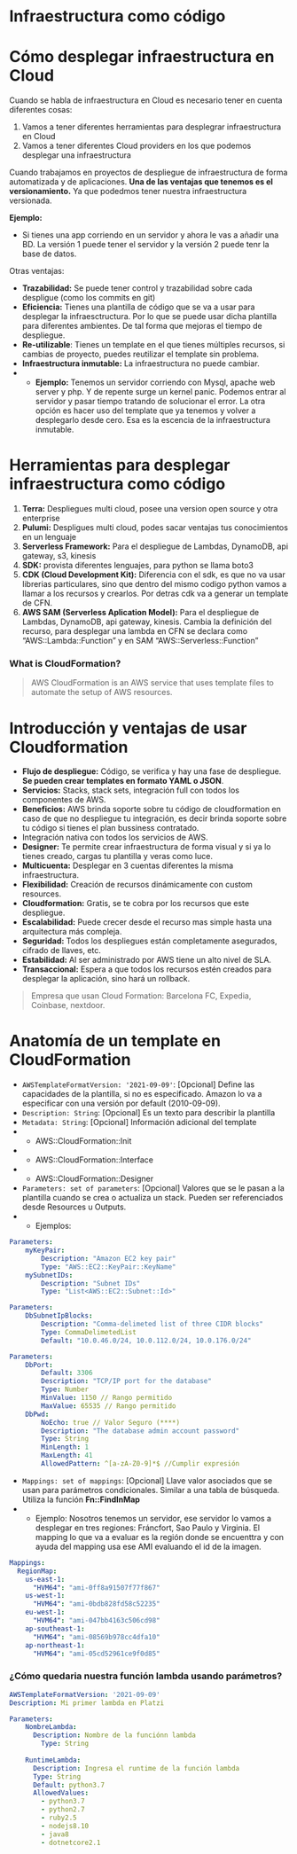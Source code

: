 # Infraestructura como código 

# Cómo desplegar infraestructura en Cloud

Cuando se habla de infraestructura en Cloud es necesario tener en cuenta diferentes cosas: 
1. Vamos a tener diferentes herramientas para desplegrar infraestructura en Cloud
2. Vamos a tener diferentes Cloud providers en los que podemos desplegar una infraestructura

Cuando trabajamos en proyectos de despliegue de infraestructura de forma automatizada y de aplicaciones.
**Una de las ventajas que tenemos es el versionamiento.** Ya que podedmos tener nuestra infraestructura versionada.

**Ejemplo:**

- Si tienes una app corriendo en un servidor y ahora le vas a añadir una BD.
La versión 1 puede tener el servidor y la versión 2 puede tenr la base de datos. 

Otras ventajas: 

- **Trazabilidad:** Se puede tener control y trazabilidad sobre cada despligue (como los commits en git)
- **Eficiencia:** Tienes una plantilla de código que se va a usar para desplegar la infraesctructura. Por lo que 
se puede usar dicha plantilla para diferentes ambientes. De tal forma que mejoras el tiempo de despliegue. 
- **Re-utilizable**: Tienes un template en el que tienes múltiples recursos, si cambias de proyecto, puedes
reutilizar el template sin problema.
- **Infraestructura inmutable:** La infraestructura no puede cambiar. 
- - **Ejemplo:** Tenemos un servidor corriendo con Mysql, apache web server y php. Y de repente surge un kernel panic. Podemos entrar al 
servidor y pasar tiempo tratando de solucionar el error. La otra opción es hacer uso del template que ya tenemos y volver a desplegarlo
desde cero. Esa es la escencia de la infraestructura inmutable. 

# Herramientas para desplegar infraestructura como código

1. **Terra:** Despliegues multi cloud, posee una version open source y otra enterprise
2. **Pulumi:** Despligues multi cloud, podes sacar ventajas tus conocimientos en un lenguaje
3. **Serverless Framework:** Para el despliegue de Lambdas, DynamoDB, api gateway, s3, kinesis
4. **SDK:** provista diferentes lenguajes, para python se llama boto3
5. **CDK (Cloud Development Kit):** Diferencia con el sdk, es que no va usar librerias particulares, sino que dentro del mismo codigo python
 vamos a llamar a los recursos y crearlos. Por detras cdk va a generar un template de CFN.
6. **AWS SAM (Serverless Aplication Model):** Para el despliegue de Lambdas, DynamoDB, api gateway, kinesis. Cambia la definición del recurso,
 para desplegar una lambda en CFN se declara como “AWS::Lambda::Function” y en SAM “AWS::Serverless::Function”

### What is CloudFormation?
> AWS CloudFormation is an AWS service that uses template files to automate the setup of AWS resources.

# Introducción y ventajas de usar Cloudformation

- **Flujo de despliegue:** Código, se verifica y hay una fase de despliegue. **Se pueden crear templates en formato YAML o JSON**.
- **Servicios:** Stacks, stack sets, integración full con todos los componentes de AWS.
- **Beneficios:** AWS brinda soporte sobre tu código de cloudformation en caso de que no despliegue tu integración, es decir brinda soporte sobre
 tu código si tienes el plan bussiness contratado.
- Integración nativa con todos los servicios de AWS.
- **Designer:** Te permite crear infraestructura de forma visual y si ya lo tienes creado, cargas tu plantilla y veras como luce.
- **Multicuenta:** Desplegar en 3 cuentas diferentes la misma infraestructura.
- **Flexibilidad:** Creación de recursos dinámicamente con custom resources.
- **Cloudformation:** Gratis, se te cobra por los recursos que este despliegue.
- **Escalabilidad:** Puede crecer desde el recurso mas simple hasta una arquitectura más compleja.
- **Seguridad:** Todos los despliegues están completamente asegurados, cifrado de llaves, etc.
- **Estabilidad:** Al ser administrado por AWS tiene un alto nivel de SLA.
- **Transaccional:** Espera a que todos los recursos estén creados para desplegar la aplicación, sino hará un rollback.

> Empresa que usan Cloud Formation: Barcelona FC, Expedia, Coinbase, nextdoor.

# Anatomía de un template en CloudFormation
- `AWSTemplateFormatVersion: '2021-09-09'`: [Opcional] Define las capacidades de la plantilla, si no es 
especificado. Amazon lo va a especificar con una versión por default (2010-09-09). 
- `Description: String`: [Opcional] Es un texto para describir la plantilla
- `Metadata: String`: [Opcional] Información adicional del template
- - AWS::CloudFormation::Init
- - AWS::CloudFormation::Interface
- - AWS::CloudFormation::Designer
- `Parameters: set of parameters`: [Opcional] Valores que se le pasan a la plantilla cuando se crea o actualiza
un stack. Pueden ser referenciados desde Resources u Outputs. 
- -  Ejemplos: 
```yaml
Parameters:
    myKeyPair:
        Description: "Amazon EC2 key pair"
        Type: "AWS::EC2::KeyPair::KeyName"
    mySubnetIDs:
        Description: "Subnet IDs"
        Type: "List<AWS::EC2::Subnet::Id>"
```
```yaml
Parameters:
    DbSubnetIpBlocks:
        Description: "Comma-delimeted list of three CIDR blocks"
        Type: CommaDelimetedList
        Default: "10.0.46.0/24, 10.0.112.0/24, 10.0.176.0/24"
```
```yaml
Parameters:
    DbPort:
        Default: 3306
        Description: "TCP/IP port for the database"
        Type: Number
        MinValue: 1150 // Rango permitido
        MaxValue: 65535 // Rango permitido
    DbPwd:
        NoEcho: true // Valor Seguro (****)
        Description: "The database admin account password"
        Type: String
        MinLength: 1
        MaxLength: 41
        AllowedPattern: ^[a-zA-Z0-9]*$ //Cumplir expresión
```
- `Mappings: set of mappings`: [Opcional] Llave valor asociados que se usan para parámetros condicionales.
Similar a una tabla de búsqueda. Utiliza la función **Fn::FindInMap**
- - Ejemplo: Nosotros tenemos un servidor, ese servidor lo vamos a desplegar en tres regiones: Fráncfort, Sao Paulo y Virginia. El mapping lo que va a evaluar es la región donde se encuenttra y con ayuda del mapping
usa ese AMI evaluando el id de la imagen.
```yaml
Mappings:
  RegionMap: 
    us-east-1: 
      "HVM64": "ami-0ff8a91507f77f867"
    us-west-1:
      "HVM64": "ami-0bdb828fd58c52235"
    eu-west-1:
      "HVM64": "ami-047bb4163c506cd98"
    ap-southeast-1:
      "HVM64": "ami-08569b978cc4dfa10"
    ap-northeast-1:
      "HVM64": "ami-05cd52961ce9f0d85"
```

### ¿Cómo quedaria nuestra función lambda usando parámetros? 
```yaml
AWSTemplateFormatVersion: '2021-09-09'
Description: Mi primer lambda en Platzi

Parameters:
    NombreLambda:
      Description: Nombre de la funciónn lambda
        Type: String
       
    RuntimeLambda: 
      Description: Ingresa el runtime de la función lambda
      Type: String
      Default: python3.7
      AllowedValues: 
        - python3.7
        - python2.7
        - ruby2.5
        - nodejs8.10
        - java8
        - dotnetcore2.1
    
```
